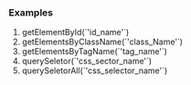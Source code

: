 ### Examples
<ol>
  <li>getElementById(`'id_name'`)</li>
  <li>getElementsByClassName(`'class_Name'`)</li>
  <li>getElementsByTagName(`'tag_name'`)</li>
  <li>querySeletor(`'css_sector_name'`)</li>
  <li>querySeletorAll(`'css_selector_name'`)</li>
</ol>